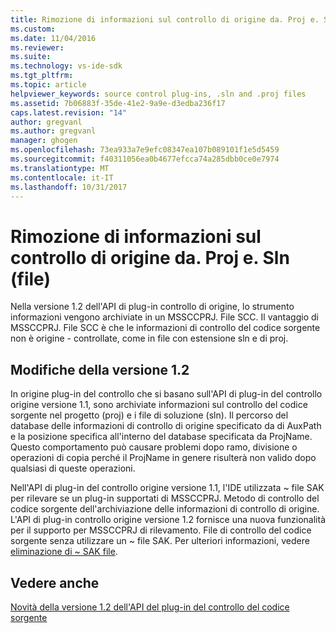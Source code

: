 ```yaml
---
title: Rimozione di informazioni sul controllo di origine da. Proj e. Sln (file) | Documenti Microsoft
ms.custom: 
ms.date: 11/04/2016
ms.reviewer: 
ms.suite: 
ms.technology: vs-ide-sdk
ms.tgt_pltfrm: 
ms.topic: article
helpviewer_keywords: source control plug-ins, .sln and .proj files
ms.assetid: 7b06883f-35de-41e2-9a9e-d3edba236f17
caps.latest.revision: "14"
author: gregvanl
ms.author: gregvanl
manager: ghogen
ms.openlocfilehash: 73ea933a7e9efc08347ea107b089101f1e5d5459
ms.sourcegitcommit: f40311056ea0b4677efcca74a285dbb0ce0e7974
ms.translationtype: MT
ms.contentlocale: it-IT
ms.lasthandoff: 10/31/2017
---
```

# <a name="removal-of-source-control-information-from-proj-and-sln-files"></a>Rimozione di informazioni sul controllo di origine da. Proj e. Sln (file)
Nella versione 1.2 dell'API di plug-in controllo di origine, lo strumento informazioni vengono archiviate in un MSSCCPRJ. File SCC. Il vantaggio di MSSCCPRJ. File SCC è che le informazioni di controllo del codice sorgente non è origine - controllate, come in file con estensione sln e di proj.  
  
## <a name="version-12-changes"></a>Modifiche della versione 1.2  
 In origine plug-in del controllo che si basano sull'API di plug-in del controllo origine versione 1.1, sono archiviate informazioni sul controllo del codice sorgente nel progetto (proj) e i file di soluzione (sln). Il percorso del database delle informazioni di controllo di origine specificato da di AuxPath e la posizione specifica all'interno del database specificata da ProjName. Questo comportamento può causare problemi dopo ramo, divisione o operazioni di copia perché il ProjName in genere risulterà non valido dopo qualsiasi di queste operazioni.  
  
 Nell'API di plug-in del controllo origine versione 1.1, l'IDE utilizzata ~ file SAK per rilevare se un plug-in supportati di MSSCCPRJ. Metodo di controllo del codice sorgente dell'archiviazione delle informazioni di controllo di origine. L'API di plug-in controllo origine versione 1.2 fornisce una nuova funzionalità per il supporto per MSSCCPRJ di rilevamento. File di controllo del codice sorgente senza utilizzare un ~ file SAK. Per ulteriori informazioni, vedere [eliminazione di ~ SAK file](../../extensibility/internals/elimination-of-tilde-sak-files.md).  
  
## <a name="see-also"></a>Vedere anche  
 [Novità della versione 1.2 dell'API del plug-in del controllo del codice sorgente](../../extensibility/internals/what-s-new-in-the-source-control-plug-in-api-version-1-2.md)